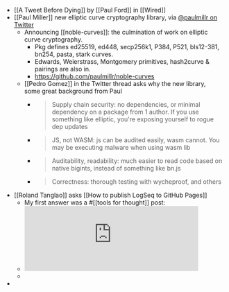 - [[A Tweet Before Dying]] by [[Paul Ford]] in [[Wired]]
- [[Paul Miller]] new elliptic curve cryptography library, via [@paulmillr on Twitter](https://twitter.com/paulmillr/status/1606628502140325888)
	- Announcing [[noble-curves]]: the culmination of work on elliptic curve cryptography.
		- Pkg defines ed25519, ed448, secp256k1, P384, P521, bls12-381, bn254, pasta, stark curves.
		- Edwards, Weierstrass, Montgomery primitives, hash2curve & pairings are also in.
		- https://github.com/paulmillr/noble-curves
	- [[Pedro Gomez]] in the Twitter thread asks why the new library, some great background from Paul
		- > Supply chain security: no dependencies, or minimal dependency on a package from 1 author. If you use something like elliptic, you're exposing yourself to rogue dep updates
		- > JS, not WASM: js can be audited easily, wasm cannot. You may be executing malware when using wasm lib
		- > Auditability, readability: much easier to read code based on native bigints, instead of something like bn.js
		- > Correctness: thorough testing with wycheproof, and others
- [[Roland Tanglao]] asks [[How to publish LogSeq to GitHub Pages]]
	- My first answer was a #[[tools for thought]] post:
	- <iframe src="https://toolsforthought.rocks/@boris/109569765925948326/embed" class="mastodon-embed" style="max-width: 100%; border: 0" width="400" allowfullscreen="allowfullscreen"></iframe><script src="https://toolsforthought.rocks/embed.js" async="async"></script>
	-
-